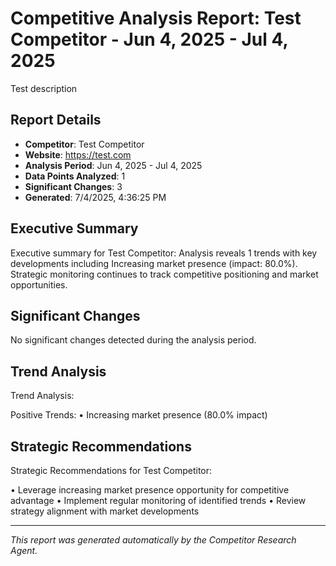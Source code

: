 # Competitive Analysis Report: Test Competitor - Jun 4, 2025 - Jul 4, 2025

Test description

## Report Details

- **Competitor**: Test Competitor
- **Website**: https://test.com
- **Analysis Period**: Jun 4, 2025 - Jul 4, 2025
- **Data Points Analyzed**: 1
- **Significant Changes**: 3
- **Generated**: 7/4/2025, 4:36:25 PM

## Executive Summary

Executive summary for Test Competitor: Analysis reveals 1 trends with key developments including Increasing market presence (impact: 80.0%). Strategic monitoring continues to track competitive positioning and market opportunities.

## Significant Changes

No significant changes detected during the analysis period.

## Trend Analysis

Trend Analysis:

Positive Trends:
• Increasing market presence (80.0% impact)

## Strategic Recommendations

Strategic Recommendations for Test Competitor:

• Leverage increasing market presence opportunity for competitive advantage
• Implement regular monitoring of identified trends
• Review strategy alignment with market developments

---

*This report was generated automatically by the Competitor Research Agent.*
